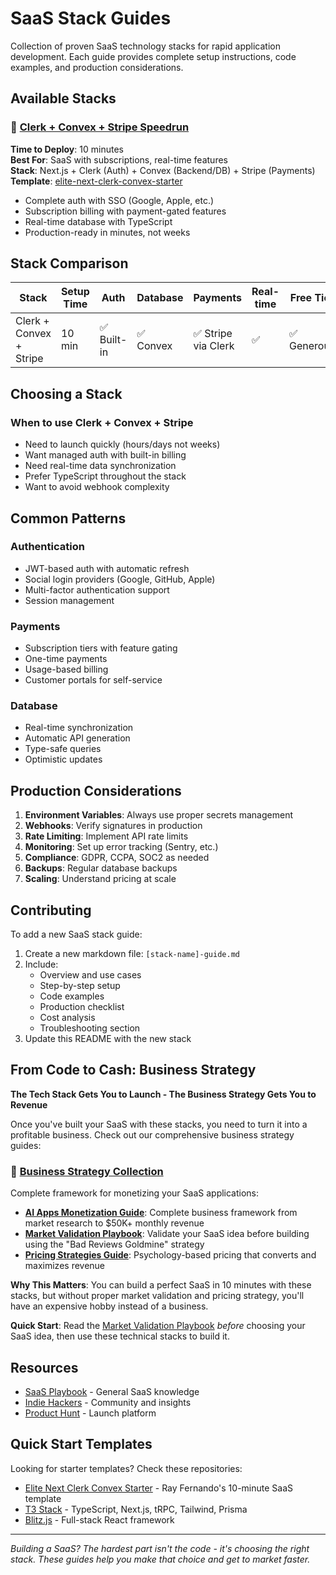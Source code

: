 # SaaS Stack Guides

Collection of proven SaaS technology stacks for rapid application development. Each guide provides complete setup instructions, code examples, and production considerations.

## Available Stacks

### 🚀 [Clerk + Convex + Stripe Speedrun](./clerk-convex-stripe-speedrun.md)
**Time to Deploy**: 10 minutes  
**Best For**: SaaS with subscriptions, real-time features  
**Stack**: Next.js + Clerk (Auth) + Convex (Backend/DB) + Stripe (Payments)  
**Template**: [elite-next-clerk-convex-starter](https://github.com/RayFernando1337/elite-next-clerk-convex-starter)

- Complete auth with SSO (Google, Apple, etc.)
- Subscription billing with payment-gated features
- Real-time database with TypeScript
- Production-ready in minutes, not weeks

## Stack Comparison

| Stack | Setup Time | Auth | Database | Payments | Real-time | Free Tier |
|-------|------------|------|----------|----------|-----------|-----------|
| Clerk + Convex + Stripe | 10 min | ✅ Built-in | ✅ Convex | ✅ Stripe via Clerk | ✅ | ✅ Generous |

## Choosing a Stack

### When to use Clerk + Convex + Stripe
- Need to launch quickly (hours/days not weeks)
- Want managed auth with built-in billing
- Need real-time data synchronization
- Prefer TypeScript throughout the stack
- Want to avoid webhook complexity

## Common Patterns

### Authentication
- JWT-based auth with automatic refresh
- Social login providers (Google, GitHub, Apple)
- Multi-factor authentication support
- Session management

### Payments
- Subscription tiers with feature gating
- One-time payments
- Usage-based billing
- Customer portals for self-service

### Database
- Real-time synchronization
- Automatic API generation
- Type-safe queries
- Optimistic updates

## Production Considerations

1. **Environment Variables**: Always use proper secrets management
2. **Webhooks**: Verify signatures in production
3. **Rate Limiting**: Implement API rate limits
4. **Monitoring**: Set up error tracking (Sentry, etc.)
5. **Compliance**: GDPR, CCPA, SOC2 as needed
6. **Backups**: Regular database backups
7. **Scaling**: Understand pricing at scale

## Contributing

To add a new SaaS stack guide:

1. Create a new markdown file: `[stack-name]-guide.md`
2. Include:
   - Overview and use cases
   - Step-by-step setup
   - Code examples
   - Production checklist
   - Cost analysis
   - Troubleshooting section
3. Update this README with the new stack

## From Code to Cash: Business Strategy

**The Tech Stack Gets You to Launch - The Business Strategy Gets You to Revenue**

Once you've built your SaaS with these stacks, you need to turn it into a profitable business. Check out our comprehensive business strategy guides:

### 🎯 [Business Strategy Collection](../business-strategy/)
Complete framework for monetizing your SaaS applications:

- **[AI Apps Monetization Guide](../business-strategy/ai-apps-monetization-guide.md)**: Complete business framework from market research to $50K+ monthly revenue
- **[Market Validation Playbook](../business-strategy/market-validation-playbook.md)**: Validate your SaaS idea before building using the "Bad Reviews Goldmine" strategy  
- **[Pricing Strategies Guide](../business-strategy/pricing-strategies.md)**: Psychology-based pricing that converts and maximizes revenue

**Why This Matters**: You can build a perfect SaaS in 10 minutes with these stacks, but without proper market validation and pricing strategy, you'll have an expensive hobby instead of a business.

**Quick Start**: Read the [Market Validation Playbook](../business-strategy/market-validation-playbook.md) *before* choosing your SaaS idea, then use these technical stacks to build it.

## Resources

- [SaaS Playbook](https://saasplaybook.com/) - General SaaS knowledge
- [Indie Hackers](https://www.indiehackers.com/) - Community and insights
- [Product Hunt](https://www.producthunt.com/) - Launch platform

## Quick Start Templates

Looking for starter templates? Check these repositories:
- [Elite Next Clerk Convex Starter](https://github.com/RayFernando1337/elite-next-clerk-convex-starter) - Ray Fernando's 10-minute SaaS template
- [T3 Stack](https://create.t3.gg/) - TypeScript, Next.js, tRPC, Tailwind, Prisma
- [Blitz.js](https://blitzjs.com/) - Full-stack React framework

---

*Building a SaaS? The hardest part isn't the code - it's choosing the right stack. These guides help you make that choice and get to market faster.*